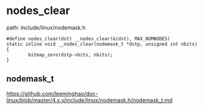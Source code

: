 nodes_clear
========================================

path: include/linux/nodemask.h
```
#define nodes_clear(dst) __nodes_clear(&(dst), MAX_NUMNODES)
static inline void __nodes_clear(nodemask_t *dstp, unsigned int nbits)
{
        bitmap_zero(dstp->bits, nbits);
}
```

nodemask_t
----------------------------------------

https://github.com/leeminghao/doc-linux/blob/master/4.x.y/include/linux/nodemask.h/nodemask_t.md
